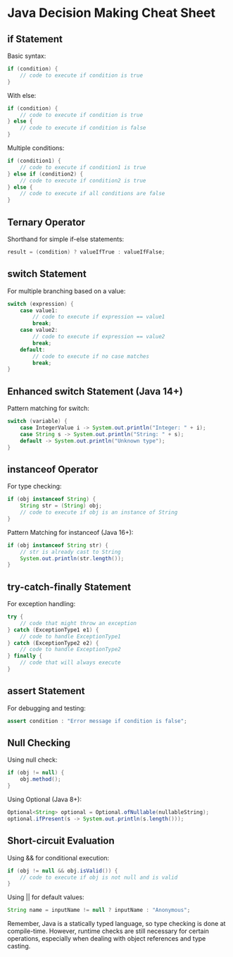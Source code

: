 # Java Decision Making Cheat Sheet

## if Statement

Basic syntax:
```java
if (condition) {
    // code to execute if condition is true
}
````

With else:
````java
if (condition) {
    // code to execute if condition is true
} else {
    // code to execute if condition is false
}
````

Multiple conditions:
````java
if (condition1) {
    // code to execute if condition1 is true
} else if (condition2) {
    // code to execute if condition2 is true
} else {
    // code to execute if all conditions are false
}
````

## Ternary Operator

Shorthand for simple if-else statements:
````java
result = (condition) ? valueIfTrue : valueIfFalse;
````

## switch Statement

For multiple branching based on a value:
````java
switch (expression) {
    case value1:
        // code to execute if expression == value1
        break;
    case value2:
        // code to execute if expression == value2
        break;
    default:
        // code to execute if no case matches
        break;
}
````

## Enhanced switch Statement (Java 14+)

Pattern matching for switch:
````java
switch (variable) {
    case IntegerValue i -> System.out.println("Integer: " + i);
    case String s -> System.out.println("String: " + s);
    default -> System.out.println("Unknown type");
}
````

## instanceof Operator

For type checking:
````java
if (obj instanceof String) {
    String str = (String) obj;
    // code to execute if obj is an instance of String
}
````

Pattern Matching for instanceof (Java 16+):
````java
if (obj instanceof String str) {
    // str is already cast to String
    System.out.println(str.length());
}
````

## try-catch-finally Statement

For exception handling:
````java
try {
    // code that might throw an exception
} catch (ExceptionType1 e1) {
    // code to handle ExceptionType1
} catch (ExceptionType2 e2) {
    // code to handle ExceptionType2
} finally {
    // code that will always execute
}
````

## assert Statement

For debugging and testing:
````java
assert condition : "Error message if condition is false";
````

## Null Checking

Using null check:
````java
if (obj != null) {
    obj.method();
}
````

Using Optional (Java 8+):
````java
Optional<String> optional = Optional.ofNullable(nullableString);
optional.ifPresent(s -> System.out.println(s.length()));
````

## Short-circuit Evaluation

Using && for conditional execution:
````java
if (obj != null && obj.isValid()) {
    // code to execute if obj is not null and is valid
}
````

Using || for default values:
````java
String name = inputName != null ? inputName : "Anonymous";
````

Remember, Java is a statically typed language, so type checking is done at compile-time. However, runtime checks are still necessary for certain operations, especially when dealing with object references and type casting.